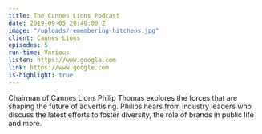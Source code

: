 ```yaml
---
title: The Cannes Lions Podcast
date: 2019-09-05 20:40:00 Z
image: "/uploads/remembering-hitchens.jpg"
client: Cannes Lions
episodes: 5
run-time: Various
listen: https://www.google.com
link: https://www.google.com
is-highlight: true
---
```


Chairman of Cannes Lions Philip Thomas explores the forces that are shaping the future of advertising. Philips hears from industry leaders who discuss the latest efforts to foster diversity, the role of brands in public life and more.